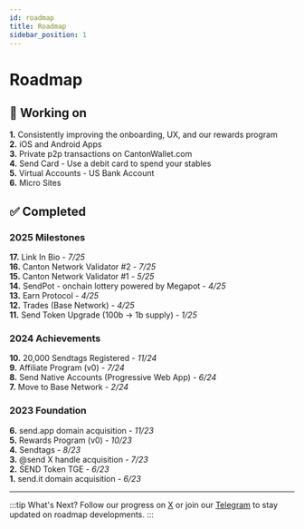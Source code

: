 ```yaml
---
id: roadmap
title: Roadmap
sidebar_position: 1
---
```


# Roadmap

## 🚧 Working on

<div style={{backgroundColor: '#f8f9fa', padding: '1rem', borderRadius: '8px', marginBottom: '2rem'}}>

**1.** Consistently improving the onboarding, UX, and our rewards program  
**2.** iOS and Android Apps  
**3.** Private p2p transactions on CantonWallet.com  
**4.** Send Card - Use a debit card to spend your stables  
**5.** Virtual Accounts - US Bank Account  
**6.** Micro Sites  

</div>

## ✅ Completed

<div style={{display: 'grid', gap: '0.5rem', marginBottom: '1rem'}}>

### 2025 Milestones
**17.** Link In Bio - *7/25*  
**16.** Canton Network Validator #2 - *7/25*  
**15.** Canton Network Validator #1 - *5/25*  
**14.** SendPot - onchain lottery powered by Megapot - *4/25*  
**13.** Earn Protocol - *4/25*  
**12.** Trades (Base Network) - *4/25*  
**11.** Send Token Upgrade (100b → 1b supply) - *1/25*  

### 2024 Achievements  
**10.** 20,000 Sendtags Registered - *11/24*  
**9.** Affiliate Program (v0) - *7/24*  
**8.** Send Native Accounts (Progressive Web App) - *6/24*  
**7.** Move to Base Network - *2/24*  

### 2023 Foundation
**6.** send.app domain acquisition - *11/23*  
**5.** Rewards Program (v0) - *10/23*  
**4.** Sendtags - *8/23*  
**3.** @send X handle acquisition - *7/23*  
**2.** SEND Token TGE - *6/23*  
**1.** send.it domain acquisition - *6/23*  

</div>

---

:::tip What's Next?
Follow our progress on [X](https://x.com/send) or join our [Telegram](https://t.me/sendcommunity) to stay updated on roadmap developments.
:::